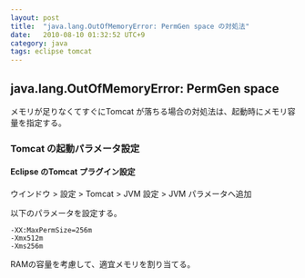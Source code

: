 ```yaml
---
layout: post
title:  "java.lang.OutOfMemoryError: PermGen space の対処法"
date:   2010-08-10 01:32:52 UTC+9
category: java
tags: eclipse tomcat
---
```


## java.lang.OutOfMemoryError: PermGen space

メモリが足りなくてすぐにTomcat が落ちる場合の対処法は、起動時にメモリ容量を指定する。

### Tomcat の起動パラメータ設定

#### Eclipse のTomcat プラグイン設定

ウインドウ > 設定 > Tomcat > JVM 設定 > JVM パラメータへ追加

以下のパラメータを設定する。

```
-XX:MaxPermSize=256m
-Xmx512m
-Xms256m
```

RAMの容量を考慮して、適宜メモリを割り当てる。

